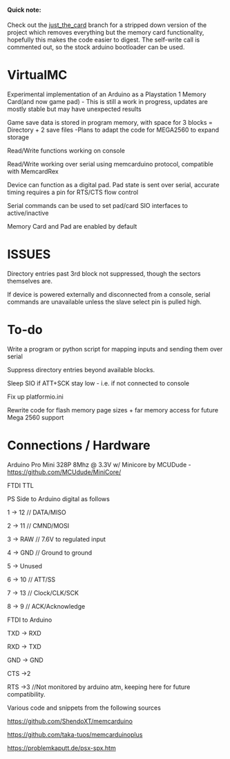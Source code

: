 #### Quick note:
Check out the [just_the_card](https://github.com/johnbaumann/VirtualMC/tree/just_the_card) branch for a stripped down version of the project which removes everything but the memory card functionality, hopefully this makes the code easier to digest. The self-write call is commented out, so the stock arduino bootloader can be used.

# VirtualMC

  Experimental implementation of an Arduino as a Playstation 1 Memory Card(and now game pad) - This is still a work in progress, updates are mostly stable but may have unexpected results
  
  Game save data is stored in program memory, with space for 3 blocks = Directory + 2 save files -Plans to adapt the code for MEGA2560 to expand storage
  
  Read/Write functions working on console

  Read/Write working over serial using memcarduino protocol, compatible with MemcardRex

  Device can function as a digital pad. Pad state is sent over serial, accurate timing requires a pin for RTS/CTS flow control

  Serial commands can be used to set pad/card SIO interfaces to active/inactive
  
  Memory Card and Pad are enabled by default

  
# ISSUES
  Directory entries past 3rd block not suppressed, though the sectors themselves are.

  If device is powered externally and disconnected from a console, serial commands are unavailable unless the slave select pin is pulled high.

# To-do
  Write a program or python script for mapping inputs and sending them over serial
  
  Suppress directory entries beyond available blocks.
 
  Sleep SIO if ATT+SCK stay low - i.e. if not connected to console
 
  Fix up platformio.ini

  Rewrite code for flash memory page sizes + far memory access for future Mega 2560 support

# Connections / Hardware
  Arduino Pro Mini 328P 8Mhz @ 3.3V w/ Minicore by MCUDude - https://github.com/MCUdude/MiniCore/

  FTDI TTL


  PS Side to Arduino digital as follows

  1 -> 12   // DATA/MISO

  2 -> 11   // CMND/MOSI

  3 -> RAW  // 7.6V to regulated input

  4 -> GND  // Ground to ground

  5 -> Unused

  6 -> 10   // ATT/SS

  7 -> 13   // Clock/CLK/SCK

  8 -> 9    // ACK/Acknowledge
  
  FTDI to Arduino

  TXD -> RXD

  RXD -> TXD

  GND -> GND

  CTS ->2

  RTS ->3 //Not monitored by arduino atm, keeping here for future compatibility.

Various code and snippets from the following sources

https://github.com/ShendoXT/memcarduino

https://github.com/taka-tuos/memcarduinoplus

https://problemkaputt.de/psx-spx.htm

